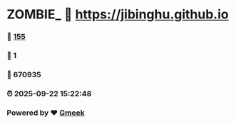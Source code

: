 # ZOMBIE_ :link: https://jibinghu.github.io 
### :page_facing_up: [155](https://jibinghu.github.io/tag.html) 
### :speech_balloon: 1 
### :hibiscus: 670935 
### :alarm_clock: 2025-09-22 15:22:48 
### Powered by :heart: [Gmeek](https://github.com/Meekdai/Gmeek)
